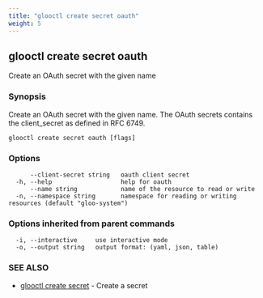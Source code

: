 ```yaml
---
title: "glooctl create secret oauth"
weight: 5
---
```

## glooctl create secret oauth

Create an OAuth secret with the given name

### Synopsis

Create an OAuth secret with the given name. The OAuth secrets contains the client_secret as defined in RFC 6749.

```
glooctl create secret oauth [flags]
```

### Options

```
      --client-secret string   oauth client secret
  -h, --help                   help for oauth
      --name string            name of the resource to read or write
  -n, --namespace string       namespace for reading or writing resources (default "gloo-system")
```

### Options inherited from parent commands

```
  -i, --interactive     use interactive mode
  -o, --output string   output format: (yaml, json, table)
```

### SEE ALSO

* [glooctl create secret](../glooctl_create_secret)	 - Create a secret

